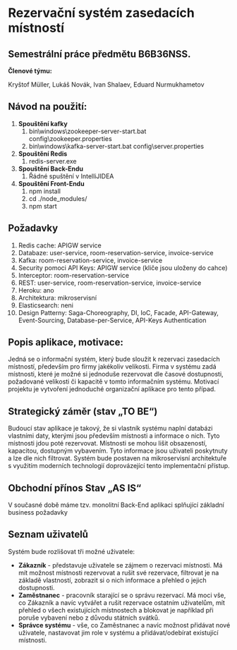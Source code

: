 # Rezervační systém zasedacích místností
## Semestrální práce předmětu B6B36NSS.

**Členové týmu:**

Kryštof Müller, Lukáš Novák, Ivan Shalaev, Eduard Nurmukhametov

## Návod na použití:
1) **Spouštění kafky**
   1) bin\windows\zookeeper-server-start.bat config\zookeeper.properties
   2) bin\windows\kafka-server-start.bat config\server.properties
2) **Spouštění Redis**
   1) redis-server.exe
3) **Spouštění Back-Endu**
   1) Řádné spuštění v IntelliJIDEA
4) **Spouštění Front-Endu**
   1) npm install
   2) cd ./node_modules/
   3) npm start

## Požadavky
1) Redis cache: APIGW service
2) Databaze: user-service, room-reservation-service, invoice-service
3) Kafka: room-reservation-service, invoice-service
4) Security pomoci API Keys: APIGW service (kliče jsou uloženy do cahce)
5) Interceptor: room-reservation-service
6) REST: user-service, room-reservation-service, invoice-service
7) Heroku: ano
8) Architektura: mikroservisní
9) Elasticsearch: neni
10) Design Patterny: Saga-Choreography, DI, IoC, Facade, API-Gateway, Event-Sourcing, Database-per-Service, API-Keys Authentication

## Popis aplikace, motivace:

Jedná se o informační systém, který bude sloužit k rezervaci zasedacích místností,
především pro firmy jakékoliv velikosti. Firma v systému zadá místnosti, které je možné si
jednoduše rezervovat dle časové dostupnosti, požadované velikosti či kapacitě v tomto
informačním systému. Motivací projektu je vytvoření jednoduché organizační aplikace pro
tento případ.

## Strategický záměr (stav „TO BE“)

Budoucí stav aplikace je takový, že si vlastník systému naplní databázi vlastními daty,
kterými jsou především místnosti a informace o nich. Tyto místnosti jdou poté rezervovat.
Místnosti se mohou lišit obsazeností, kapacitou, dostupným vybavením. Tyto informace jsou
uživateli poskytnuty a lze dle nich filtrovat. Systém bude postaven na mikroservisní
architektuře s využitím moderních technologií doprovázející tento implementační přístup.

## Obchodní přínos Stav „AS IS“

V současné době máme tzv. monolitní Back-End aplikaci splňující základní business
požadavky

## Seznam uživatelů

Systém bude rozlišovat tři možné uživatele:

- **Zákazník** - představuje uživatele se zájmem o rezervaci místnosti. Má mít možnost
místnosti rezervovat a rušit své rezervace, filtrovat je na základě vlastností, zobrazit
si o nich informace a přehled o jejich dostupnosti.
- **Zaměstnanec** - pracovník starající se o správu rezervací. Má moci vše, co Zákazník
a navíc vytvářet a rušit rezervace ostatním uživatelům, mít přehled o všech
existujících místnostech a blokovat je například při poruše vybavení nebo z důvodu
státních svátků.
- **Správce systému** - vše, co Zaměstnanec a navíc možnost přidávat nové uživatele,
nastavovat jim role v systému a přidávat/odebírat existující místnosti.



